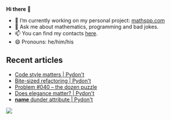 **Hi there** 👋

<!--
**RojerGS/RojerGS** is a ✨ _special_ ✨ repository because its `README.md` (this file) appears on your GitHub profile.

Here are some ideas to get you started:
-->

- 🔭 I’m currently working on my personal project: [mathspp.com](https://mathspp.com)
- 💬 Ask me about mathematics, programming and bad jokes.
- 📫 You can find my contacts [here](https://mathspp.com/about#contacts).
- 😄 Pronouns: he/him/his


## Recent articles

<!-- BLOG-POST-LIST:START -->
- [Code style matters | Pydon't](https://mathspp.com/blog/pydonts/code-style-matters)
- [Bite-sized refactoring | Pydon't](https://mathspp.com/blog/pydonts/bite-sized-refactoring)
- [Problem #040 – the dozen puzzle](https://mathspp.com/blog/problems/the-dozen-puzzle)
- [Does elegance matter? | Pydon't](https://mathspp.com/blog/pydonts/does-elegance-matter)
- [__name__ dunder attribute | Pydon't](https://mathspp.com/blog/pydonts/name-dunder-attribute)
<!-- BLOG-POST-LIST:END -->


![](https://github-readme-stats.vercel.app/api?username=RojerGS&hide=stars&count_private=true&show_icons=true)
